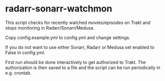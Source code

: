 # radarr-sonarr-watchmon

This script checks for recently watched movies/episodes on Trakt and stops monitoring in Radarr/Sonarr/Medusa.

Copy config.example.yml to config.yml and change settings.

If you do not want to use either Sonarr, Radarr or Medusa set enabled to False in config.yml.

First run should be done interactively to get authorized to Trakt.
The authorization is then saved to a file and the script can be run periodically in e.g. crontab.
